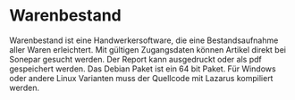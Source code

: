 # Warenbestand

Warenbestand ist eine Handwerkersoftware, die eine Bestandsaufnahme aller Waren erleichtert. 
Mit gültigen Zugangsdaten können Artikel direkt bei Sonepar gesucht werden.
Der Report kann ausgedruckt oder als pdf gespeichert werden.
Das Debian Paket ist ein 64 bit Paket.
Für Windows oder andere Linux Varianten muss der Quellcode mit Lazarus kompiliert werden.